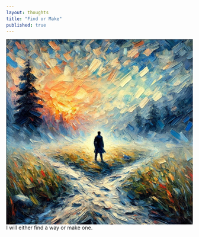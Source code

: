 ```yaml
---
layout: thoughts
title: "Find or Make"
published: true
---
```


<img src="/images/visual_thoughts/find_or_make.png" alt="find_or_make" style="display: block; margin: 0 auto; height: 500px;" />
I will either find a way or make one.
